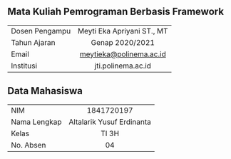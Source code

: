## Mata Kuliah Pemrograman Berbasis Framework

|         |            |
| ------------- |:-------------:|
| Dosen Pengampu	      | Meyti Eka Apriyani ST., MT | 
| Tahun Ajaran      | Genap 2020/2021      |   
| Email | meytieka@polinema.ac.id      |    
| Institusi | jti.polinema.ac.id      |   

## Data Mahasiswa


|         |            |
| ------------- |:-------------:|
| NIM	      | 1841720197 | 
| Nama Lengkap      | Altalarik Yusuf Erdinanta     |   
| Kelas | TI 3H      |    
| No. Absen | 04     |  
